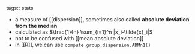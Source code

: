 tags:: stats

- a measure of [[dispersion]], sometimes also called **absolute deviation from the median**
- calculated as $\frac{1}{n} \sum_{i=1}^n |x_i-\tilde{x}_i|$
- not to be confused with [[mean absolute deviation]]
- in [[R]], we can use `compute.group.dispersion.ADMn1()`